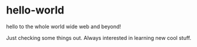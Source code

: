 # hello-world
hello to the whole world wide web and beyond!

Just checking some things out. 
Always interested in learning new cool stuff.
